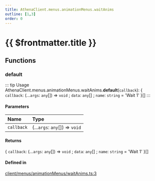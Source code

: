 ```yaml
---
title: AthenaClient.menus.animationMenus.waitAnims
outline: [1,3]
order: 0
---
```


# {{ $frontmatter.title }}


## Functions

### default

::: tip Usage
AthenaClient.menus.animationMenus.waitAnims.**default**(`callback`): { `callback`: (...`args`: `any`[]) => `void` ; `data`: `any`[] ; `name`: `string` = 'Wait 1' }[]
:::

#### Parameters

| Name | Type |
| :------ | :------ |
| `callback` | (...`args`: `any`[]) => `void` |

#### Returns

{ `callback`: (...`args`: `any`[]) => `void` ; `data`: `any`[] ; `name`: `string` = 'Wait 1' }[]

#### Defined in

[client/menus/animationMenus/waitAnims.ts:3](https://github.com/Stuyk/altv-athena/blob/c82c34f/src/core/client/menus/animationMenus/waitAnims.ts#L3)
